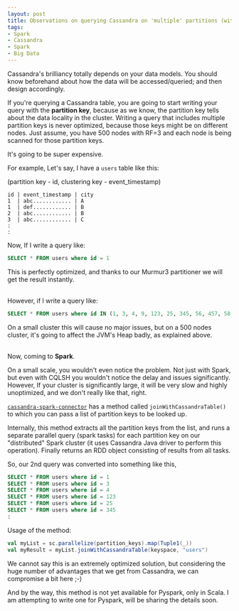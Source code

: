 ```yaml
---
layout: post
title: Observations on querying Cassandra on 'multiple' partitions (with/without Spark)
tags:
- Spark
- Cassandra
- Spark
- Big Data
---
```


Cassandra's brilliancy totally depends on your data models. You should know beforehand about how the data will be accessed/queried; and then design accordingly.

If you're querying a Cassandra table, you are going to start writing your query with the <b>partition key</b>, because as we know, the partition key tells about the data locality in the cluster. Writing a query that includes multiple partition keys is never optimized, because those keys might be on different nodes. Just assume, you have 500 nodes with RF=3 and each node is being scanned for those partition keys.

It's going to be super expensive.

For example, Let's say, I have a `users` table like this:

(partition key - id, clustering key - event_timestamp)
```
id | event_timestamp | city
1  | abc............ | A
1  | def............ | B
2  | abc............ | B
3  | abc............ | C
:
:
```

Now, If I write a query like:

```sql
SELECT * FROM users where id = 1
```

This is perfectly optimized, and thanks to our Murmur3 partitioner we will get the result instantly.

<br>
However, if I write a query like:

```sql
SELECT * FROM users where id IN (1, 3, 4, 9, 123, 25, 345, 56, 457, 58, 768, 5435, 2, 547, 456, 345, 2342, 34....)
```

On a small cluster this will cause no major issues, but on a 500 nodes cluster, it's going to affect the JVM's Heap badly, as explained above.

<br>
Now, coming to <b>Spark</b>.

On a small scale, you wouldn't even notice the problem. Not just with Spark, but even with CQLSH you wouldn't notice the delay and issues significantly.
However, If your cluster is significantly large, it will be very slow and highly unoptimized, and we don't really like that, right.

<a href="https://github.com/datastax/spark-cassandra-connector" target="_blank">`cassandra-spark-connector`</a> has a method called `joinWithCassandraTable()` to which you can pass a list of partition keys to be looked up.

Internally, this method extracts all the partition keys from the list, and runs a separate parallel query (spark tasks) for each partition key on our "distributed" Spark cluster (it uses Cassandra Java driver to perform this operation). Finally returns an RDD object consisting of results from all tasks.

So, our 2nd query was converted into something like this,
```sql
SELECT * FROM users where id = 1
SELECT * FROM users where id = 3
SELECT * FROM users where id = 4
SELECT * FROM users where id = 123
SELECT * FROM users where id = 25
SELECT * FROM users where id = 345
:
```

Usage of the method:
```scala
val myList = sc.parallelize(partition_keys).map(Tuple1(_))
val myResult = myList.joinWithCassandraTable(keyspace, "users")
```

We cannot say this is an extremely optimized solution, but considering the huge number of advantages that we get from Cassandra, we can compromise a bit here ;-)

And by the way, this method is not yet available for Pyspark, only in Scala. I am attempting to write one for Pyspark, will be sharing the details soon.